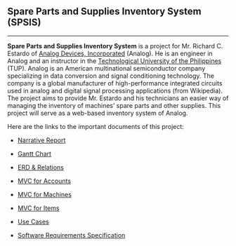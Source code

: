 ## Spare Parts and Supplies Inventory System (SPSIS) ##

---

**Spare Parts and Supplies Inventory System** is a project for Mr. Richard C. Estardo of [Analog Devices, Incorporated](http://www.analog.com/en/index.html) (Analog). He is an engineer in Analog  and an instructor in the [Technological University of the Philippines](http://www.tup.edu.ph/) (TUP). Analog is an American multinational semiconductor company specializing in data conversion and signal conditioning technology. The company is a global manufacturer of high-performance integrated circuits used in analog and digital signal processing applications (from Wikipedia). The project aims to provide Mr. Estardo and his technicians an easier way of managing the inventory of machines’ spare parts and other supplies. This project will serve as a web-based inventory system of Analog.

Here are the links to the important documents of this project:

  * [Narrative Report](http://docs.google.com/View?id=dfmd6k4f_1gz5gvrdt)

  * [Gantt Chart](http://spreadsheets.google.com/pub?key=tB0kU9kSXEOQBRVECvJUwnw&output=html)

  * [ERD & Relations](http://docs.google.com/View?id=dfmd6k4f_24hsxpdzx6)

  * [MVC for Accounts](http://docs.google.com/View?id=dfmd6k4f_27nvjwghf4)

  * [MVC for Machines](http://docs.google.com/View?id=dfmd6k4f_41hj8pqzhg)

  * [MVC for Items](http://docs.google.com/View?id=dfmd6k4f_51qwnwxbgf)

  * [Use Cases](http://docs.google.com/View?id=dfmd6k4f_64fvt5g9m8)

  * [Software Requirements Specification](http://docs.google.com/View?id=dfmd6k4f_65nt7gw5dw)